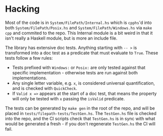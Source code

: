 # Hacking

Most of the code is in `System/FilePath/Internal.hs` which is `cpphs`'d into both `System/FilePath/Posix.hs`
and `System/FilePath/Windows.hs` via `make cpp` and commited to the repo. This Internal module is a bit weird
in that it isn't really a Haskell module, but is more an include file.

The library has extensive doc tests. Anything starting with `-- >` is transformed into a doc test as a predicate
that must evaluate to `True`. These tests follow a few rules:

* Tests prefixed with `Windows:` or `Posix:` are only tested against that specific
  implementation - otherwise tests are run against both implementations.
* Any single letter variable, e.g. `x`, is considered universal quantification, and is checked with `QuickCheck`.
* If `Valid x =>` appears at the start of a doc test, that means the property
  will only be tested with `x` passing the `isValid` predicate.

The tests can be generated by `make gen` in the root of the repo, and will be placed in `tests/filepath-tests/TestGen.hs`.
The `TestGen.hs` file is checked into the repo, and the CI scripts check that `TestGen.hs` is in sync with
what would be generated a fresh - if you don't regenerate `TestGen.hs` the CI will fail.

